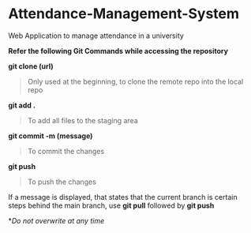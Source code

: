 # Attendance-Management-System
Web Application to manage attendance in a university

**Refer the following Git Commands while accessing the repository**

**git clone (url)**
>Only used at the beginning, to clone the remote repo into the local repo

**git add .**
>To add all files to the staging area

**git commit -m (message)**
>To commit the changes

**git push**
>To push the changes

If a message is displayed, that states that the current branch is certain steps behind the main branch, use
**git pull** followed by **git push**

**Do not overwrite at any time*
